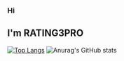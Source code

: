 ### Hi

## I'm RATING3PRO

[![Top Langs](https://github-readme-stats.vercel.app/api/top-langs/?username=RATING3PRO)](https://github.com/RATING3PRO/github-readme-stats) ![Anurag's GitHub stats](https://github-readme-stats.vercel.app/api?username=RATING3PRO&show_icons=true)




<!--
**RATING3PRO/RATING3PRO** is a ✨ _special_ ✨ repository because its `README.md` (this file) appears on your GitHub profile.

Here are some ideas to get you started:

- 🔭 I’m currently working on ...
- 🌱 I’m currently learning ...
- 👯 I’m looking to collaborate on ...
- 🤔 I’m looking for help with ...
- 💬 Ask me about ...
- 📫 How to reach me: ...
- 😄 Pronouns: ...
- ⚡ Fun fact: ...
-->
